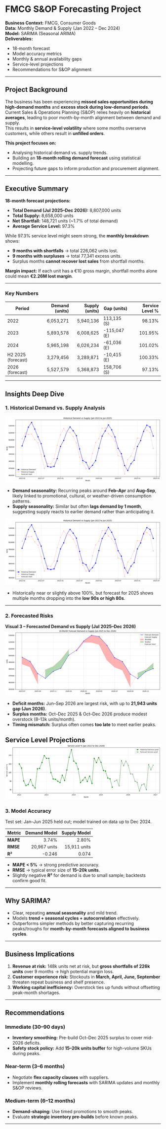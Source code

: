 # FMCG S&OP Forecasting Project

**Business Context:** FMCG, Consumer Goods  
**Data:** Monthly Demand & Supply (Jan 2022 – Dec 2024)  
**Model:** SARIMA (Seasonal ARIMA)  
**Deliverables:**  
- 18-month forecast  
- Model accuracy metrics  
- Monthly & annual availability gaps  
- Service-level projections  
- Recommendations for S&OP alignment  

---

## Project Background

The business has been experiencing **missed sales opportunities during high-demand months** and **excess stock during low-demand periods**. Current Sales & Operations Planning (S&OP) relies heavily on **historical averages**, leading to poor month-by-month alignment between demand and supply.  
This results in **service-level volatility** where some months overserve customers, while others result in **unfilled orders**.

**This project focuses on:**
- Analysing historical demand vs. supply trends.
- Building an **18-month rolling demand forecast** using statistical modelling.
- Projecting future gaps to inform production and procurement alignment.

---

## Executive Summary

**18-month forecast projections:**
- **Total Demand (Jul 2025–Dec 2026):** 8,807,000 units  
- **Total Supply:** 8,658,000 units  
- **Net Shortfall:** 148,721 units (~1.7% of total demand)  
- **Average Service Level:** 97.3%  

While 97.3% service level might seem strong, the **monthly breakdown** shows:
- **9 months with shortfalls** → total 226,062 units lost.  
- **9 months with surpluses** → total 77,341 excess units.  
- Surplus months **cannot recover lost sales** from shortfall months.

**Margin impact:** If each unit has a €10 gross margin, shortfall months alone could mean **€2.26M lost margin**.

---

### Key Numbers

| Period            | Demand (units) | Supply (units) | Gap (units) | Service Level % |
|-------------------|---------------:|---------------:|-------------|----------------:|
| 2022              | 6,053,271      | 5,940,136      | 113,135 (S) | 98.13%          |
| 2023              | 5,893,578      | 6,008,625      | -115,047 (E)| 101.95%         |
| 2024              | 5,965,198      | 6,026,234      | -61,036 (E) | 101.02%         |
| H2 2025 (forecast)| 3,279,456      | 3,289,871      | -10,415 (E) | 100.33%         |
| 2026 (forecast)   | 5,527,579      | 5,368,873      | 158,706 (S) | 97.13%          |

---

## Insights Deep Dive

### 1. Historical Demand vs. Supply Analysis


![Historical Demand vs Supply](Image/HistoricalDemanvSupply.png)

- **Demand seasonality:** Recurring peaks around **Feb–Apr** and **Aug–Sep**, likely linked to promotional, cultural, or weather-driven consumption patterns.  
- **Supply seasonality:** Similar but often **lags demand by 1 month**, suggesting supply reacts to earlier demand rather than anticipating it.  


![Historical Service Levels](image/HistoricalDemanvSupply.png)  

- Historically near or slightly above 100%, but forecast for 2025 shows multiple months dropping into the **low 90s or high 80s**.

---

### 2. Forecasted Risks

**Visual 3 – Forecasted Demand vs Supply (Jul 2025–Dec 2026)**  
![Forecasted Demand vs Supply](image/18-month%20forecast.png)

- **Deficit months:** Jun–Sep 2026 are largest risk, with up to **21,943 units gap (Jun 2026)**.  
- **Surplus months:** Oct–Dec 2025 & Oct–Dec 2026 produce modest overstock (8–13k units/month).  
- **Timing mismatch:** Surplus often comes **too late** to meet earlier peaks.

**Service Level Projections**  
![Service Level Projections](image/Service%20Level.png)
---

### 3. Model Accuracy

Test set: Jan–Jun 2025 held out; model trained on data up to Dec 2024.

| Metric  | Demand Model | Supply Model |
|---------|-------------:|-------------:|
| **MAPE**| 3.74%         | 2.80%         |
| **RMSE**| 20,967 units  | 15,911 units  |
| **R²**  | -0.246        | 0.074         |



- **MAPE < 5%** → strong predictive accuracy.  
- **RMSE** → typical error size of **15–20k units**.  
- Slightly negative **R²** for demand is due to small sample; backtests confirm good fit.

---

## Why SARIMA?
- Clear, repeating **annual seasonality** and mild trend.  
- Models **trend + seasonal cycles + autocorrelation** effectively.  
- Outperforms simpler methods by better capturing recurring peaks/troughs for **month-by-month forecasts aligned to business cycles**.

---

## Business Implications



1. **Revenue at risk:** 148k units net at risk, but **gross shortfalls of 226k units** over 9 months → high potential margin loss.  
2. **Customer experience risk:** Stockouts in **March, April, June, September** threaten repeat business and shelf presence.  
3. **Working capital inefficiency:** Overstock ties up funds without offsetting peak-month shortages.

---

## Recommendations

### Immediate (30–90 days)
- **Inventory smoothing:** Pre-build Oct–Dec 2025 surplus to cover mid-2026 deficits.  
- **Safety stock policy:** Add **15–20k units buffer** for high-volume SKUs during peaks.

### Near-term (3–6 months)
- Negotiate **flex capacity clauses** with suppliers.  
- Implement **monthly rolling forecasts** with SARIMA updates and monthly S&OP reviews.

### Medium-term (6–12 months)
- **Demand-shaping:** Use timed promotions to smooth peaks.  
- Evaluate **strategic inventory pre-builds** before known peaks.

---
